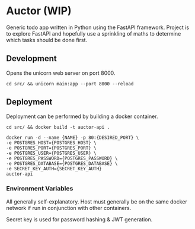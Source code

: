 # Auctor (WIP)

Generic todo app written in Python using the FastAPI framework. Project is to explore FastAPI and hopefully use a sprinkling of maths to determine which tasks should be done first.

## Development
Opens the unicorn web server on port 8000.
```
cd src/ && unicorn main:app --port 8000 --reload
```

## Deployment
Deployment can be performed by building a docker container.
```docker
cd src/ && docker build -t auctor-api .

docker run -d --name {NAME} -p 80:{DESIRED_PORT} \
-e POSTGRES_HOST={POSTGRES_HOST} \
-e POSTGRES_PORT={POSTGRES_PORT} \
-e POSTGRES_USER={POSTGRES_USER} \
-e POSTGRES_PASSWORD={POSTGRES_PASSWORD} \ 
-e POSTGRES_DATABASE={POSTGRES_DATABASE} \
-e SECRET_KEY_AUTH={SECRET_KEY_AUTH}
auctor-api
```


### Environment Variables
All generally self-explanatory. Host must generally be on the same docker network if run in conjunction with other containers.

Secret key is used for password hashing & JWT generation.
